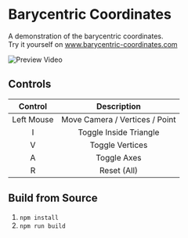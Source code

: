 # Barycentric Coordinates

A demonstration of the barycentric coordinates.  
Try it yourself on www.barycentric-coordinates.com

![Preview Video](./resources/preview.gif)

## Controls
| Control | Description |
|:---:|:---:|
| Left Mouse | Move Camera / Vertices / Point |
| I | Toggle Inside Triangle |
| V | Toggle Vertices |
| A | Toggle Axes |
| R | Reset (All) |

## Build from Source
1. `npm install`
2. `npm run build`
